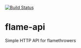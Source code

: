 [![Build Status](https://travis-ci.org/delta62/flame-api.svg?branch=master)](https://travis-ci.org/delta62/flame-api)

# flame-api
Simple HTTP API for flamethrowers
